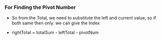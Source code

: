 ### For Finding the Pivot Number
- So from the Total, we need to substitute the left and current value, so if both same then only. we can give the Index

- rightTotal = totalSum - leftTotal - pivotNum 
